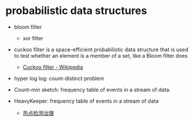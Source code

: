 # probabilistic data structures

* bloom filter
	* xor filter

* cuckoo filter is a space-efficient probabilistic data structure that is used to test whether an element is a member of a set, like a Bloom filter does
	* [Cuckoo filter - Wikipedia](https://en.wikipedia.org/wiki/Cuckoo_filter)

* hyper log log: count-distinct problem

* Count–min sketch: frequency table of events in a stream of data.

* HeavyKeeper: frequency table of events in a stream of data
	* [热点检测治理](https://mp.weixin.qq.com/s/C8CI-1DDiQ4BC_LaMaeDBg)
